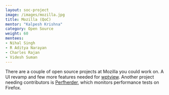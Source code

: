 ```yaml
---
layout: soc-project
image: /images/mozilla.jpg
title: Mozilla (QoC)
mentor: "Kalpesh Krishna"
category: Open Source
weight: 60
mentees:
- Nihal Singh
- R Aditya Narayan
- Charles Rajan
- Videsh Suman
---
```


There are a couple of open source projects at Mozilla you could work on. A UI revamp and few more features needed for <a href="https://github.com/mozilla/wptview">wptview</a>. Another project needing contributors is <a href="https://wiki.mozilla.org/EngineeringProductivity/Projects/Perfherder">Perfherder</a>, which monitors performance tests on Firefox.